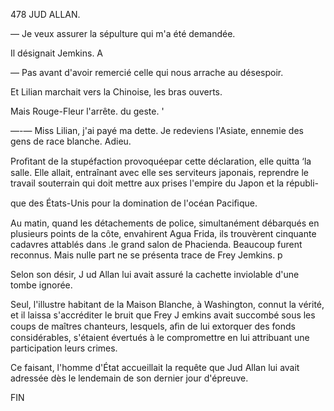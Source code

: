 478 JUD ALLAN.

— Je veux assurer la sépulture qui m'a été demandée.

Il désignait Jemkins. A

— Pas avant d'avoir remercié celle qui nous arrache au désespoir.

Et Lilian marchait vers la Chinoise, les bras ouverts.

Mais Rouge-Fleur l'arrête. du geste. '

—-— Miss Lilian, j'ai payé ma dette. Je redeviens l'Asiate, ennemie des gens
de race blanche. Adieu.

Proﬁtant de la stupéfaction provoquéepar cette déclaration, elle quitta
‘la salle. Elle allait, entraînant avec elle ses serviteurs japonais, reprendre le
travail souterrain qui doit mettre aux prises l'empire du Japon et la républi-

que des États-Unis pour la domination de l'océan Paciﬁque.

Au matin, quand les détachements de police, simultanément débarqués en
plusieurs points de la côte, envahirent Agua Frida, ils trouvèrent cinquante
cadavres attablés dans .le grand salon de Phacienda. Beaucoup furent
reconnus. Mais nulle part ne se présenta trace de Frey Jemkins. p

Selon son désir, J ud Allan lui avait assuré la cachette inviolable d'une
tombe ignorée.

Seul, l'illustre habitant de la Maison Blanche, à Washington, connut la
vérité, et il laissa s'accréditer le bruit que Frey J emkins avait succombé sous
les coups de maîtres chanteurs, lesquels, aﬁn de lui extorquer des fonds
considérables, s'étaient évertués à le compromettre en lui attribuant une
participation  leurs crimes.

Ce faisant, l'homme d'État accueillait la requête que Jud Allan lui avait
adressée dès le lendemain de son dernier jour d'épreuve.

FIN

